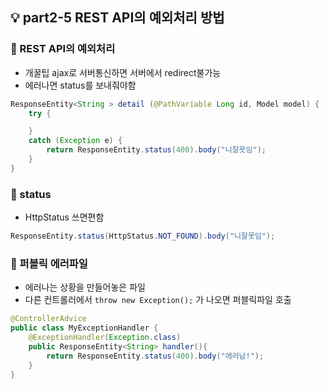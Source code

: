 ## 💡 part2-5 REST API의 예외처리 방법

### 🔹 REST API의 예외처리

- 개꿀팁 ajax로 서버통신하면 서버에서 redirect불가능
- 에러나면 status를 보내줘야함

```java
ResponseEntity<String > detail (@PathVariable Long id, Model model) {
    try {

    }
    catch (Exception e) {
        return ResponseEntity.status(400).body("니잘못임");
    }
}
```

### 🔹 status

- HttpStatus 쓰면편함

```java
ResponseEntity.status(HttpStatus.NOT_FOUND).body("니잘못임");
```

### 🔹 퍼블릭 에러파일

- 에러나는 상황을 만들어놓은 파일
- 다른 컨트롤러에서 `throw new Exception();` 가 나오면 퍼블릭파일 호출

```java
@ControllerAdvice
public class MyExceptionHandler {
    @ExceptionHandler(Exception.class)
    public ResponseEntity<String> handler(){
        return ResponseEntity.status(400).body("에러남!");
    }
}
```
